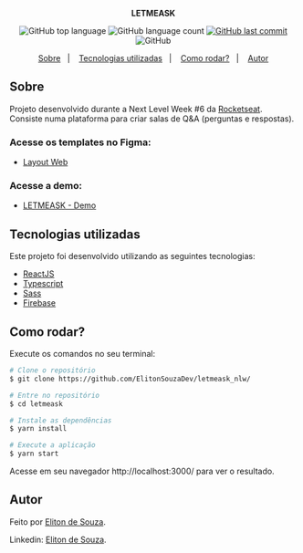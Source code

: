 <p align="center">
   <b>LETMEASK</b>
</p>

<p align="center">
  <img alt="GitHub top language" src="https://img.shields.io/github/languages/top/ElitonSouzaDev/letmeask_nlw?color=835AFD">

  <img alt="GitHub language count" src="https://img.shields.io/github/languages/count/ElitonSouzaDev/letmeask_nlw?color=835AFD">
  
  <a href="https://github.com/lorenatoscano/letmeask/commits/main">
    <img alt="GitHub last commit" src="https://img.shields.io/github/last-commit/ElitonSouzaDev/letmeask_nlw?color=835AFD">
  </a>

  <img alt="GitHub" src="https://img.shields.io/github/license/ElitonSouzaDev/letmeask_nlw?color=835AFD">
</p>

<p align="center">
  <a href="#sobre">Sobre</a>&nbsp;&nbsp;&nbsp;|&nbsp;&nbsp;&nbsp;
  <a href="#tecnologias-utilizadas">Tecnologias utilizadas</a>&nbsp;&nbsp;&nbsp;|&nbsp;&nbsp;&nbsp;
  <a href="#como-rodar">Como rodar?</a>&nbsp;&nbsp;&nbsp;|&nbsp;&nbsp;&nbsp;
  <a href="#autor">Autor</a>
</p>

## Sobre
Projeto desenvolvido durante a Next Level Week #6 da [Rocketseat](https://rocketseat.com.br/). Consiste numa plataforma para criar salas de Q&A (perguntas e respostas).


### Acesse os templates no Figma:
- [Layout Web](https://www.figma.com/file/ITmt54Pz9ssMKU3pRMPHLS/Letmeask-(Copy)?node-id=0%3A1)

### Acesse a demo:
- [LETMEASK - Demo](https://letmeask-nlw-cc625.web.app/)

## Tecnologias utilizadas

Este projeto foi desenvolvido utilizando as seguintes tecnologias:

- [ReactJS](https://reactjs.org/)
- [Typescript](https://www.typescriptlang.org/)
- [Sass](https://sass-lang.com/)
- [Firebase](https://firebase.google.com/?hl=pt)


## Como rodar?

Execute os comandos no seu terminal:

```bash
# Clone o repositório
$ git clone https://github.com/ElitonSouzaDev/letmeask_nlw/

# Entre no repositório
$ cd letmeask

# Instale as dependências
$ yarn install

# Execute a aplicação
$ yarn start
```

Acesse em seu navegador http://localhost:3000/ para ver o resultado.


## Autor

Feito por [Eliton de Souza](https://github.com/ElitonSouzaDev).

Linkedin: [Eliton de Souza](https://www.linkedin.com/in/eliton-souza-a42a4892/).
